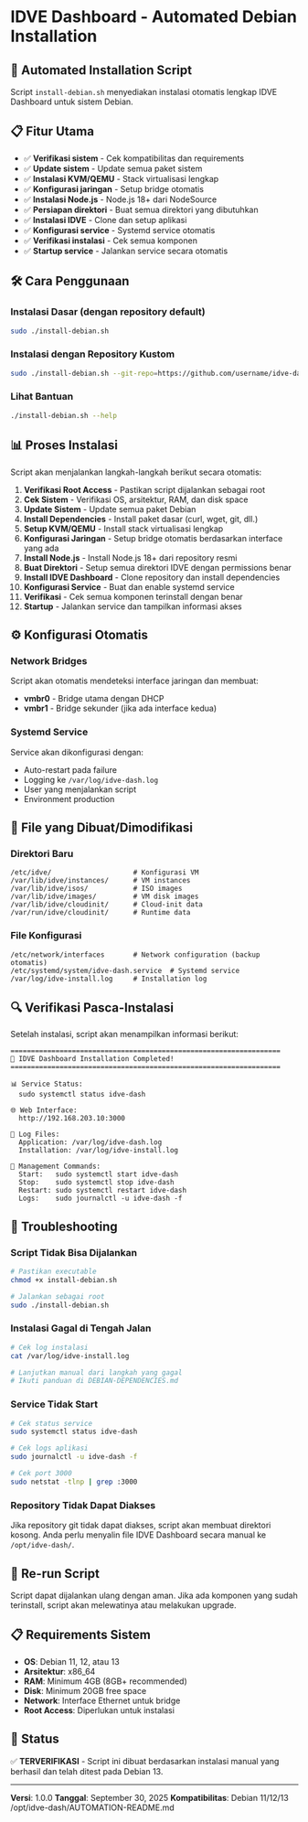 # IDVE Dashboard - Automated Debian Installation

## 🚀 **Automated Installation Script**

Script `install-debian.sh` menyediakan instalasi otomatis lengkap IDVE Dashboard untuk sistem Debian.

## 📋 **Fitur Utama**

- ✅ **Verifikasi sistem** - Cek kompatibilitas dan requirements
- ✅ **Update sistem** - Update semua paket sistem
- ✅ **Instalasi KVM/QEMU** - Stack virtualisasi lengkap
- ✅ **Konfigurasi jaringan** - Setup bridge otomatis
- ✅ **Instalasi Node.js** - Node.js 18+ dari NodeSource
- ✅ **Persiapan direktori** - Buat semua direktori yang dibutuhkan
- ✅ **Instalasi IDVE** - Clone dan setup aplikasi
- ✅ **Konfigurasi service** - Systemd service otomatis
- ✅ **Verifikasi instalasi** - Cek semua komponen
- ✅ **Startup service** - Jalankan service secara otomatis

## 🛠️ **Cara Penggunaan**

### Instalasi Dasar (dengan repository default)
```bash
sudo ./install-debian.sh
```

### Instalasi dengan Repository Kustom
```bash
sudo ./install-debian.sh --git-repo=https://github.com/username/idve-dash.git
```

### Lihat Bantuan
```bash
./install-debian.sh --help
```

## 📊 **Proses Instalasi**

Script akan menjalankan langkah-langkah berikut secara otomatis:

1. **Verifikasi Root Access** - Pastikan script dijalankan sebagai root
2. **Cek Sistem** - Verifikasi OS, arsitektur, RAM, dan disk space
3. **Update Sistem** - Update semua paket Debian
4. **Install Dependencies** - Install paket dasar (curl, wget, git, dll.)
5. **Setup KVM/QEMU** - Install stack virtualisasi lengkap
6. **Konfigurasi Jaringan** - Setup bridge otomatis berdasarkan interface yang ada
7. **Install Node.js** - Install Node.js 18+ dari repository resmi
8. **Buat Direktori** - Setup semua direktori IDVE dengan permissions benar
9. **Install IDVE Dashboard** - Clone repository dan install dependencies
10. **Konfigurasi Service** - Buat dan enable systemd service
11. **Verifikasi** - Cek semua komponen terinstall dengan benar
12. **Startup** - Jalankan service dan tampilkan informasi akses

## ⚙️ **Konfigurasi Otomatis**

### Network Bridges
Script akan otomatis mendeteksi interface jaringan dan membuat:
- **vmbr0** - Bridge utama dengan DHCP
- **vmbr1** - Bridge sekunder (jika ada interface kedua)

### Systemd Service
Service akan dikonfigurasi dengan:
- Auto-restart pada failure
- Logging ke `/var/log/idve-dash.log`
- User yang menjalankan script
- Environment production

## 📁 **File yang Dibuat/Dimodifikasi**

### Direktori Baru
```
/etc/idve/                    # Konfigurasi VM
/var/lib/idve/instances/      # VM instances
/var/lib/idve/isos/           # ISO images
/var/lib/idve/images/         # VM disk images
/var/lib/idve/cloudinit/      # Cloud-init data
/var/run/idve/cloudinit/      # Runtime data
```

### File Konfigurasi
```
/etc/network/interfaces       # Network configuration (backup otomatis)
/etc/systemd/system/idve-dash.service  # Systemd service
/var/log/idve-install.log     # Installation log
```

## 🔍 **Verifikasi Pasca-Instalasi**

Setelah instalasi, script akan menampilkan informasi berikut:

```
==================================================================
🎉 IDVE Dashboard Installation Completed!
==================================================================

📊 Service Status:
  sudo systemctl status idve-dash

🌐 Web Interface:
  http://192.168.203.10:3000

📝 Log Files:
  Application: /var/log/idve-dash.log
  Installation: /var/log/idve-install.log

🔧 Management Commands:
  Start:   sudo systemctl start idve-dash
  Stop:    sudo systemctl stop idve-dash
  Restart: sudo systemctl restart idve-dash
  Logs:    sudo journalctl -u idve-dash -f
```

## 🛑 **Troubleshooting**

### Script Tidak Bisa Dijalankan
```bash
# Pastikan executable
chmod +x install-debian.sh

# Jalankan sebagai root
sudo ./install-debian.sh
```

### Instalasi Gagal di Tengah Jalan
```bash
# Cek log instalasi
cat /var/log/idve-install.log

# Lanjutkan manual dari langkah yang gagal
# Ikuti panduan di DEBIAN-DEPENDENCIES.md
```

### Service Tidak Start
```bash
# Cek status service
sudo systemctl status idve-dash

# Cek logs aplikasi
sudo journalctl -u idve-dash -f

# Cek port 3000
sudo netstat -tlnp | grep :3000
```

### Repository Tidak Dapat Diakses
Jika repository git tidak dapat diakses, script akan membuat direktori kosong.
Anda perlu menyalin file IDVE Dashboard secara manual ke `/opt/idve-dash/`.

## 🔄 **Re-run Script**

Script dapat dijalankan ulang dengan aman. Jika ada komponen yang sudah terinstall,
script akan melewatinya atau melakukan upgrade.

## 📋 **Requirements Sistem**

- **OS**: Debian 11, 12, atau 13
- **Arsitektur**: x86_64
- **RAM**: Minimum 4GB (8GB+ recommended)
- **Disk**: Minimum 20GB free space
- **Network**: Interface Ethernet untuk bridge
- **Root Access**: Diperlukan untuk instalasi

## 🎯 **Status**

✅ **TERVERIFIKASI** - Script ini dibuat berdasarkan instalasi manual yang berhasil dan telah ditest pada Debian 13.

---

**Versi**: 1.0.0
**Tanggal**: September 30, 2025
**Kompatibilitas**: Debian 11/12/13</content>
<parameter name="filePath">/opt/idve-dash/AUTOMATION-README.md